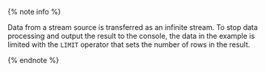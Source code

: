 {% note info %}

Data from a stream source is transferred as an infinite stream. To stop data processing and output the result to the console, the data in the example is limited with the `LIMIT` operator that sets the number of rows in the result.

{% endnote %}
